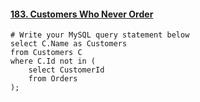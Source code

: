 #### [183. Customers Who Never Order](https://leetcode-cn.com/problems/customers-who-never-order/)

```mysql
# Write your MySQL query statement below
select C.Name as Customers
from Customers C
where C.Id not in (
    select CustomerId
    from Orders
);
```

